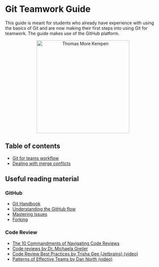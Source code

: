 Git Teamwork Guide
==================
This guide is meant for students who already have experience with using the basics of Git and are now making their first steps into using Git for teamwork.
The guide makes use of the GitHub platform.
<p align="center">
    <img src="https://thomasmore.be/sites/www.thomasmore.be/files/tm_eng_standaardlogo_web.png" alt="Thomas More Kempen" width="300" />
</p>

## Table of contents
* [Git for teams workflow](./workflow.md)
* [Dealing with merge conflicts](./merge-conflicts)

## Useful reading material
### GitHub
* [Git Handbook](https://guides.github.com/introduction/git-handbook/)
* [Understanding the GitHub flow](https://guides.github.com/introduction/flow/)
* [Mastering Issues](https://guides.github.com/features/issues/)
* [Forking](https://guides.github.com/activities/forking/)
### Code Review
* [The 10 Commandments of Navigating Code Reviews](https://angiejones.tech/ten-commandments-code-reviews/)
* [Code reviews by Dr. Michaela Greiler](https://www.michaelagreiler.com/category/code-reviews/)
* [Code Review Best Practices by Trisha Gee (Jetbrains) (video)](https://www.youtube.com/watch?v=a9_0UUUNt-Y)
* [Patterns of Effective Teams by Dan North (video)](https://www.youtube.com/watch?v=lvs7VEsQzKY)